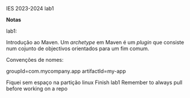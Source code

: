IES 2023-2024 lab1

**Notas**

lab1:

Introdução ao Maven.
Um <em>archetype</em> em Maven é um <em>plugin</em> que consiste num cojunto de objectivos orientados para um fim comum.

Convenções de nomes:

groupId=com.mycompany.app
artifactId=my-app

Fiquei sem espaço na partição linux
Finish lab1
Remember to always pull before working on a repo
